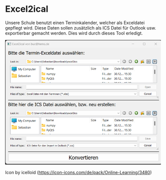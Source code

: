 # Excel2ical
Unsere Schule benutzt einen Terminkalender, welcher als Exceldatei gepflegt wird.
Diese Daten sollen zusätzlich als ICS Datei für Outlook usw. exportierbar gemacht werden.
Dies wird durch dieses Tool erledigt.



[![Screenshot](https://github.com/Buchhems/Excel2ical/blob/main/screenshot.png "Screenshot")](https://hems.de)

Icon by icelloid (https://icon-icons.com/de/pack/Online-Learning/3480)
